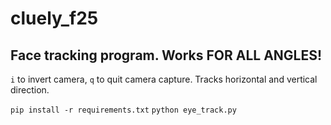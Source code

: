 # cluely_f25

## Face tracking program. Works FOR ALL ANGLES!

`i` to invert camera, `q` to quit camera capture. Tracks horizontal and vertical direction. 

`pip install -r requirements.txt`
`python eye_track.py`